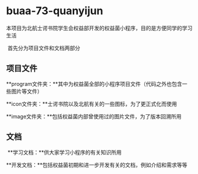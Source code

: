 # buaa-73-quanyijun

​	本项目为北航士谔书院学生会权益部开发的权益菌小程序，目的是方便同学的学习生活

​	首先分为项目文件和文档两部分

## 	项目文件

​		**program文件夹：**其中为权益菌全部的小程序项目文件（代码之外也包含一些图片等文件）

​		**icon文件夹：**士谔书院以及北航有关的一些图标，为了更正式化而使用

​		**image文件夹：**包括权益菌内部曾使用过的图片文件，为了版本回溯所用		

## 	文档

​		**学习文档：**供大家学习小程序的有关知识所用

​		**开发文档：**包括权益菌初期和进一步开发有关的文档，例如介绍和需求等等